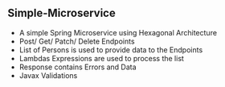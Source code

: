 ## Simple-Microservice

- A simple Spring Microservice using Hexagonal Architecture
- Post/ Get/ Patch/ Delete Endpoints
- List of Persons is used to provide data to the Endpoints
- Lambdas Expressions are used to process the list
- Response contains Errors and Data
- Javax Validations 